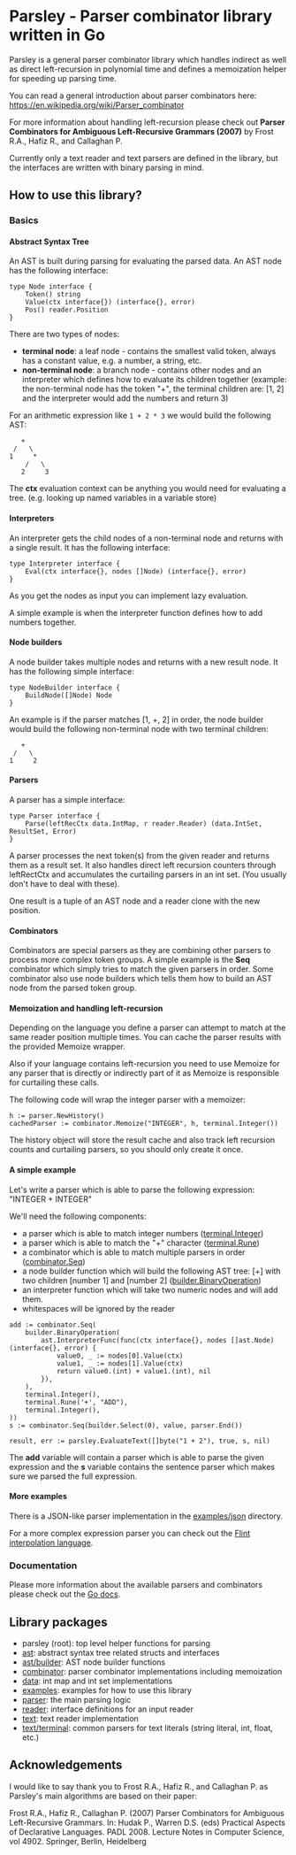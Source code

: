 # Parsley - Parser combinator library written in Go

Parsley is a general parser combinator library which handles indirect as well as direct left-recursion in polynomial time and defines a memoization helper for speeding up parsing time.

You can read a general introduction about parser combinators here: https://en.wikipedia.org/wiki/Parser_combinator

For more information about handling left-recursion please check out **Parser Combinators for Ambiguous Left-Recursive Grammars (2007)** by Frost R.A., Hafiz R., and Callaghan P.

Currently only a text reader and text parsers are defined in the library, but the interfaces are written with  binary parsing in mind.

## How to use this library?

### Basics

#### Abstract Syntax Tree

An AST is built during parsing for evaluating the parsed data. An AST node has the following interface:

```
type Node interface {
	Token() string
	Value(ctx interface{}) (interface{}, error)
	Pos() reader.Position
}
```

There are two types of nodes:
 - **terminal node**: a leaf node - contains the smallest valid token, always has a constant value, e.g. a number, a string, etc.
 - **non-terminal node**: a branch node - contains other nodes and an interpreter which defines how to evaluate its children together (example: the non-terminal node has the token "+", the terminal children are: [1, 2] and the interpreter would add the numbers and return 3)

For an arithmetic expression like ```1 + 2 * 3``` we would build the following AST:

```
   +
 /   \
1     *
    /   \
   2     3
```

The **ctx** evaluation context can be anything you would need for evaluating a tree. (e.g. looking up named variables in a variable store)

#### Interpreters

An interpreter gets the child nodes of a non-terminal node and returns with a single result. It has the following interface:

```
type Interpreter interface {
	Eval(ctx interface{}, nodes []Node) (interface{}, error)
}
```

As you get the nodes as input you can implement lazy evaluation.

A simple example is when the interpreter function defines how to add numbers together.

#### Node builders

A node builder takes multiple nodes and returns with a new result node. It has the following simple interface:

```
type NodeBuilder interface {
	BuildNode([]Node) Node
}
```

An example is if the parser matches [1, +, 2] in order, the node builder would build the following non-terminal node with two terminal children:

```
   +
 /   \
1     2
```

#### Parsers

A parser has a simple interface:

```
type Parser interface {
	Parse(leftRecCtx data.IntMap, r reader.Reader) (data.IntSet, ResultSet, Error)
}
```

A parser processes the next token(s) from the given reader and returns them as a result set. It also handles direct left recursion counters through leftRectCtx and accumulates the curtailing parsers in an int set. (You usually don't have to deal with these).

One result is a tuple of an AST node and a reader clone with the new position.

#### Combinators

Combinators are special parsers as they are combining other parsers to process more complex token groups. A simple example is the **Seq** combinator which simply tries to match the given parsers in order. Some combinator also use node builders which tells them how to build an AST node from the parsed token group.

#### Memoization and handling left-recursion

Depending on the language you define a parser can attempt to match at the same reader position multiple times. You can cache the parser results with the provided Memoize wrapper.

Also if your language contains left-recursion you need to use Memoize for any parser that is directly or indirectly part of it as Memoize is responsible for curtailing these calls.

The following code will wrap the integer parser with a memoizer:

```
h := parser.NewHistory()
cachedParser := combinator.Memoize("INTEGER", h, terminal.Integer())
```

The history object will store the result cache and also track left recursion counts and curtailing parsers, so you should only create it once.

#### A simple example

Let's write a parser which is able to parse the following expression: "INTEGER + INTEGER"

We'll need the following components:
 - a parser which is able to match integer numbers ([terminal.Integer](text/terminal/integer.go))
 - a parser which is able to match the "+" character ([terminal.Rune](text/terminal/rune.go))
 - a combinator which is able to match multiple parsers in order ([combinator.Seq](combinator/seq.go))
 - a node builder function which will build the following AST tree: [+] with two children [number 1] and [number 2] ([builder.BinaryOperation](ast/builder/builder.go))
 - an interpreter function which will take two numeric nodes and will add them.
 - whitespaces will be ignored by the reader

```
add := combinator.Seq(
	builder.BinaryOperation(
		ast.InterpreterFunc(func(ctx interface{}, nodes []ast.Node) (interface{}, error) {
			value0, _ := nodes[0].Value(ctx)
			value1, _ := nodes[1].Value(ctx)
			return value0.(int) + value1.(int), nil
		}),
	),
	terminal.Integer(),
	terminal.Rune('+', "ADD"),
	terminal.Integer(),
))
s := combinator.Seq(builder.Select(0), value, parser.End())

result, err := parsley.EvaluateText([]byte("1 + 2"), true, s, nil)
```

The **add** variable will contain a parser which is able to parse the given expression and the **s** variable contains the sentence parser which makes sure we parsed the full expression.

#### More examples

There is a JSON-like parser implementation in the [examples/json](examples/json) directory.

For a more complex expression parser you can check out the [Flint interpolation language](https://github.com/opsidian/flint).

### Documentation

Please more information about the available parsers and combinators please check out the [Go docs](https://godoc.org/github.com/opsidian/parsley).

## Library packages

 - parsley (root): top level helper functions for parsing
 - [ast](ast): abstract syntax tree related structs and interfaces
 - [ast/builder](ast/builder): AST node builder functions
 - [combinator](combinator): parser combinator implementations including memoization
 - [data](data): int map and int set implementations
 - [examples](examples): examples for how to use this library
 - [parser](parser): the main parsing logic
 - [reader](reader): interface definitions for an input reader
 - [text](text): text reader implementation
 - [text/terminal](text/terminal): common parsers for text literals (string literal, int, float, etc.)

## Acknowledgements

I would like to say thank you to Frost R.A., Hafiz R., and Callaghan P. as Parsley's main algorithms are based on their paper:

Frost R.A., Hafiz R., Callaghan P. (2007) Parser Combinators for Ambiguous Left-Recursive Grammars. In: Hudak P., Warren D.S. (eds) Practical Aspects of Declarative Languages. PADL 2008. Lecture Notes in Computer Science, vol 4902. Springer, Berlin, Heidelberg
